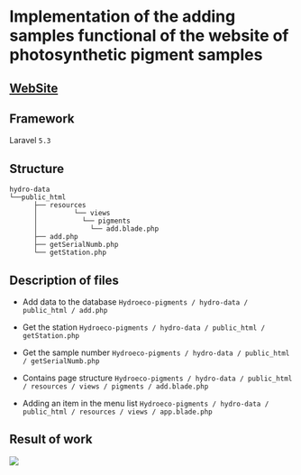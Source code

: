 # Implementation of the adding samples functional of the website of photosynthetic pigment samples

## [WebSite](http://hydro-data.onlinemkd.ru/add)

## Framework
Laravel `5.3`

## Structure
    hydro-data
    └──public_html
	      ├── resources
	      │         └── views
	      │        	  └── pigments
	      │             └── add.blade.php
	      ├── add.php
	      ├── getSerialNumb.php
	      └── getStation.php

## Description of files
* Add data to the database
`Hydroeco-pigments / hydro-data / public_html / add.php`

* Get the station
`Hydroeco-pigments / hydro-data / public_html / getStation.php`

* Get the sample number
`Hydroeco-pigments / hydro-data / public_html / getSerialNumb.php`

* Contains page structure
`Hydroeco-pigments / hydro-data / public_html / resources / views / pigments / add.blade.php`

* Adding an item in the menu list
`Hydroeco-pigments / hydro-data / public_html / resources / views / app.blade.php`

## Result of work
<img src="https://camo.githubusercontent.com/6624cce07bf6f75faa9e74f3c921ba94653614e0/68747470733a2f2f70702e757365726170692e636f6d2f633834343332302f763834343332303035352f3137616635352f4859375141704a7430366b2e6a7067"/>
